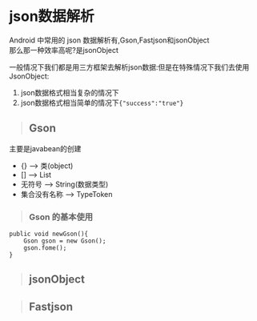 # json数据解析
Android 中常用的 json 数据解析有,Gson,Fastjson和jsonObject<br>
那么那一种效率高呢?是jsonObject

一般情况下我们都是用三方框架去解析json数据:但是在特殊情况下我们去使用JsonObject:

1. json数据格式相当复杂的情况下
2. json数据格式相当简单的情况下`{"success":"true"}`

> ## Gson 

主要是javabean的创建

* {} --> 类(object)
* [] --> List
* 无符号 --> String(数据类型)
* 集合没有名称 --> TypeToken

> ### Gson 的基本使用
	
	public void newGson(){
		Gson gson = new Gson();
		gson.fome();
	}


> ## jsonObject



> ## Fastjson